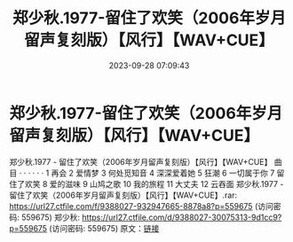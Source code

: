 ﻿---
title: 郑少秋.1977-留住了欢笑（2006年岁月留声复刻版）【风行】【WAV+CUE】
date: 2023-09-28 07:09:43
categories: WAV车载音乐、镜像
tags: 华语中文
---
# 郑少秋.1977-留住了欢笑（2006年岁月留声复刻版）【风行】【WAV+CUE】

郑少秋.1977 -
留住了欢笑（2006年岁月留声复刻版）【风行】【WAV+CUE】
曲目
· · · · · ·
1 再会
2 爱情梦
3 何处觅知音
4 深深爱着她
5 狂潮
6 一切属于你
7 留住了欢笑
8 爱的滋味
9 山鸠之歌
10 我的旅程
11 大丈夫
12 云吞面
郑少秋.1977 - 留住了欢笑（2006年岁月留声复刻版）【风行】【WAV+CUE】.rar: https://url27.ctfile.com/f/9388027-932947665-8878a8?p=559675
(访问密码: 559675)
郑少秋: https://url27.ctfile.com/d/9388027-30075313-9d1cc9?p=559675
(访问密码: 559675)
原文：[链接](https://blog.sina.com.cn/s/blog_1647c7e76010313jz.html)